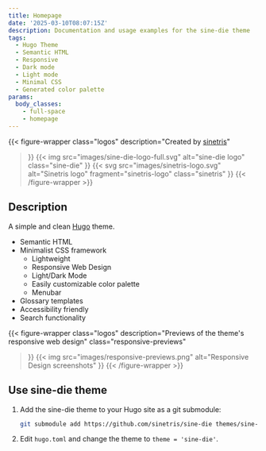 ```yaml
---
title: Homepage
date: '2025-03-10T08:07:15Z'
description: Documentation and usage examples for the sine-die theme
tags:
  - Hugo Theme
  - Semantic HTML
  - Responsive
  - Dark mode
  - Light mode
  - Minimal CSS
  - Generated color palette
params:
  body_classes:
    - full-space
    - homepage
---
```


{{< figure-wrapper
  class="logos"
  description="Created by [sinetris](https://sinetris.info)"
>}}
{{< img
  src="images/sine-die-logo-full.svg"
  alt="sine-die logo"
  class="sine-die"
>}}
{{< svg
  src="images/sinetris-logo.svg"
  alt="Sinetris logo"
  fragment="sinetris-logo"
  class="sinetris"
>}}
{{< /figure-wrapper >}}

## Description

A simple and clean [Hugo][hugo] theme.

- Semantic HTML
- Minimalist CSS framework
  - Lightweight
  - Responsive Web Design
  - Light/Dark Mode
  - Easily customizable color palette
  - Menubar
- Glossary templates
- Accessibility friendly
- Search functionality

{{< figure-wrapper
  class="logos"
  description="Previews of the theme's responsive web design"
  class="responsive-previews"
>}}
{{< img
  src="images/responsive-previews.png"
  alt="Responsive Design screenshots"
>}}
{{< /figure-wrapper >}}

## Use sine-die theme

1. Add the sine-die theme to your Hugo site as a git submodule:

    ```bash
    git submodule add https://github.com/sinetris/sine-die themes/sine-die
    ```

2. Edit `hugo.toml` and change the theme to `theme = 'sine-die'`.

[hugo]: <https://gohugo.io> "Hugo: open-source static site generators"
